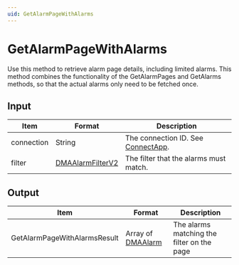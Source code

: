 ```yaml
---
uid: GetAlarmPageWithAlarms
---
```


# GetAlarmPageWithAlarms

Use this method to retrieve alarm page details, including limited alarms. This method combines the functionality of the GetAlarmPages and GetAlarms methods, so that the actual alarms only need to be fetched once.

## Input

| Item             | Format | Description                                                               |
|------------------|--------|---------------------------------------------------------------------------|
| connection       | String | The connection ID. See [ConnectApp](xref:ConnectApp).                     |
| filter           | [DMAAlarmFilterV2](xref:DMAAlarmFilterV2) | The filter that the alarms must match. |

## Output

| Item | Format | Description |
|--|--|--|
| GetAlarmPageWithAlarmsResult | Array of [DMAAlarm](xref:DMAAlarm) | The alarms matching the filter on the page |
